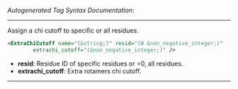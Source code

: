 _Autogenerated Tag Syntax Documentation:_

---
Assign a chi cutoff to specific or all residues.

```xml
<ExtraChiCutoff name="(&string;)" resid="(0 &non_negative_integer;)"
        extrachi_cutoff="(&non_negative_integer;)" />
```

-   **resid**: Residue ID of specific residues or =0, all residues.
-   **extrachi_cutoff**: Extra rotamers chi cutoff.

---
